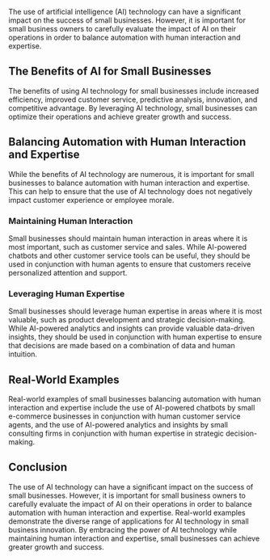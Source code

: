 

The use of artificial intelligence (AI) technology can have a significant impact on the success of small businesses. However, it is important for small business owners to carefully evaluate the impact of AI on their operations in order to balance automation with human interaction and expertise.

The Benefits of AI for Small Businesses
---------------------------------------

The benefits of using AI technology for small businesses include increased efficiency, improved customer service, predictive analysis, innovation, and competitive advantage. By leveraging AI technology, small businesses can optimize their operations and achieve greater growth and success.

Balancing Automation with Human Interaction and Expertise
---------------------------------------------------------

While the benefits of AI technology are numerous, it is important for small businesses to balance automation with human interaction and expertise. This can help to ensure that the use of AI technology does not negatively impact customer experience or employee morale.

### Maintaining Human Interaction

Small businesses should maintain human interaction in areas where it is most important, such as customer service and sales. While AI-powered chatbots and other customer service tools can be useful, they should be used in conjunction with human agents to ensure that customers receive personalized attention and support.

### Leveraging Human Expertise

Small businesses should leverage human expertise in areas where it is most valuable, such as product development and strategic decision-making. While AI-powered analytics and insights can provide valuable data-driven insights, they should be used in conjunction with human expertise to ensure that decisions are made based on a combination of data and human intuition.

Real-World Examples
-------------------

Real-world examples of small businesses balancing automation with human interaction and expertise include the use of AI-powered chatbots by small e-commerce businesses in conjunction with human customer service agents, and the use of AI-powered analytics and insights by small consulting firms in conjunction with human expertise in strategic decision-making.

Conclusion
----------

The use of AI technology can have a significant impact on the success of small businesses. However, it is important for small business owners to carefully evaluate the impact of AI on their operations in order to balance automation with human interaction and expertise. Real-world examples demonstrate the diverse range of applications for AI technology in small business innovation. By embracing the power of AI technology while maintaining human interaction and expertise, small businesses can achieve greater growth and success.

